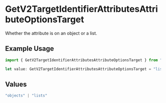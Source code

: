 # GetV2TargetIdentifierAttributesAttributeOptionsTarget

Whether the attribute is on an object or a list.

## Example Usage

```typescript
import { GetV2TargetIdentifierAttributesAttributeOptionsTarget } from "attio-js/models/operations/getv2targetidentifierattributesattributeoptions.js";

let value: GetV2TargetIdentifierAttributesAttributeOptionsTarget = "lists";
```

## Values

```typescript
"objects" | "lists"
```